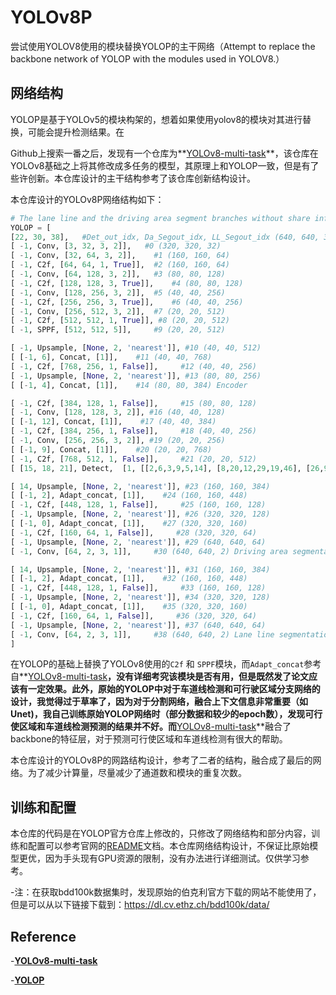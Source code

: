 # YOLOv8P
尝试使用YOLOV8使用的模块替换YOLOP的主干网络（Attempt to replace the backbone network of YOLOP with the modules used in YOLOV8.）



## 网络结构

YOLOP是基于YOLOv5的模块构架的，想着如果使用yolov8的模块对其进行替换，可能会提升检测结果。在

Github上搜索一番之后，发现有一个仓库为**[YOLOv8-multi-task](https://github.com/JiayuanWang-JW/YOLOv8-multi-task)**，该仓库在YOLOv8基础之上将其修改成多任务的模型，其原理上和YOLOP一致，但是有了些许创新。本仓库设计的主干结构参考了该仓库创新结构设计。

本仓库设计的YOLOv8P网络结构如下：

```python
# The lane line and the driving area segment branches without share information with each other and without link
YOLOP = [ 
[22, 30, 38],   #Det_out_idx, Da_Segout_idx, LL_Segout_idx (640, 640, 3)
[ -1, Conv, [3, 32, 3, 2]],   #0 (320, 320, 32)
[ -1, Conv, [32, 64, 3, 2]],    #1 (160, 160, 64)
[ -1, C2f, [64, 64, 1, True]],  #2 (160, 160, 64)
[ -1, Conv, [64, 128, 3, 2]],   #3 (80, 80, 128)
[ -1, C2f, [128, 128, 3, True]],    #4 (80, 80, 128)
[ -1, Conv, [128, 256, 3, 2]],  #5 (40, 40, 256)
[ -1, C2f, [256, 256, 3, True]],    #6 (40, 40, 256)
[ -1, Conv, [256, 512, 3, 2]],  #7 (20, 20, 512)
[ -1, C2f, [512, 512, 1, True]], #8 (20, 20, 512)
[ -1, SPPF, [512, 512, 5]],     #9 (20, 20, 512)

[ -1, Upsample, [None, 2, 'nearest']], #10 (40, 40, 512)
[ [-1, 6], Concat, [1]],    #11 (40, 40, 768)
[ -1, C2f, [768, 256, 1, False]],     #12 (40, 40, 256)
[ -1, Upsample, [None, 2, 'nearest']], #13 (80, 80, 256)
[ [-1, 4], Concat, [1]],    #14 (80, 80, 384) Encoder

[ -1, C2f, [384, 128, 1, False]],     #15 (80, 80, 128) 
[ -1, Conv, [128, 128, 3, 2]], #16 (40, 40, 128)
[ [-1, 12], Concat, [1]],    #17 (40, 40, 384)
[ -1, C2f, [384, 256, 1, False]],     #18 (40, 40, 256)
[ -1, Conv, [256, 256, 3, 2]], #19 (20, 20, 256)
[ [-1, 9], Concat, [1]],    #20 (20, 20, 768)
[ -1, C2f, [768, 512, 1, False]],     #21 (20, 20, 512)
[ [15, 18, 21], Detect,  [1, [[2,6,3,9,5,14], [8,20,12,29,19,46], [26,97,39,77,61,147]], [128, 256, 512]]], #Detection head 22

[ 14, Upsample, [None, 2, 'nearest']], #23 (160, 160, 384)
[ [-1, 2], Adapt_concat, [1]],    #24 (160, 160, 448)
[ -1, C2f, [448, 128, 1, False]],     #25 (160, 160, 128)
[ -1, Upsample, [None, 2, 'nearest']], #26 (320, 320, 128)
[ [-1, 0], Adapt_concat, [1]],    #27 (320, 320, 160)
[ -1, C2f, [160, 64, 1, False]],     #28 (320, 320, 64)
[ -1, Upsample, [None, 2, 'nearest']], #29 (640, 640, 64)
[ -1, Conv, [64, 2, 3, 1]],     #30 (640, 640, 2) Driving area segmentation head (640, 640, 2)

[ 14, Upsample, [None, 2, 'nearest']], #31 (160, 160, 384)
[ [-1, 2], Adapt_concat, [1]],    #32 (160, 160, 448)
[ -1, C2f, [448, 128, 1, False]],     #33 (160, 160, 128)
[ -1, Upsample, [None, 2, 'nearest']], #34 (320, 320, 128)
[ [-1, 0], Adapt_concat, [1]],    #35 (320, 320, 160)
[ -1, C2f, [160, 64, 1, False]],     #36 (320, 320, 64)
[ -1, Upsample, [None, 2, 'nearest']], #37 (640, 640, 64)
[ -1, Conv, [64, 2, 3, 1]],     #38 (640, 640, 2) Lane line segmentation head (640, 640, 2)
]
```

在YOLOP的基础上替换了YOLOv8使用的`C2f` 和 `SPPF`模块，而`Adapt_concat`参考自**[YOLOv8-multi-task](https://github.com/JiayuanWang-JW/YOLOv8-multi-task)**，没有详细考究该模块是否有用，但是既然发了论文应该有一定效果。此外，原始的YOLOP中对于车道线检测和可行驶区域分支网络的设计，我觉得过于草率了，因为对于分割网络，融合上下文信息非常重要（如Unet)，我自己训练原始YOLOP网络时（部分数据和较少的epoch数），发现可行使区域和车道线检测预测的结果并不好。而**[YOLOv8-multi-task](https://github.com/JiayuanWang-JW/YOLOv8-multi-task)**融合了backbone的特征层，对于预测可行使区域和车道线检测有很大的帮助。

本仓库设计的YOLOv8P的网路结构设计，参考了二者的结构，融合成了最后的网络。为了减少计算量，尽量减少了通道数和模块的重复次数。



## 训练和配置

本仓库的代码是在YOLOP官方仓库上修改的，只修改了网络结构和部分内容，训练和配置可以参考官网的[README](https://github.com/hustvl/YOLOP/blob/main/README.md)文档。本仓库网络结构设计，不保证比原始模型更优，因为手头现有GPU资源的限制，没有办法进行详细测试。仅供学习参考。



-注：在获取bdd100k数据集时，发现原始的伯克利官方下载的网站不能使用了，但是可以从以下链接下载到：https://dl.cv.ethz.ch/bdd100k/data/



## Reference

-**[YOLOv8-multi-task](https://github.com/JiayuanWang-JW/YOLOv8-multi-task)**

-**[YOLOP](https://github.com/hustvl/YOLOP)**
